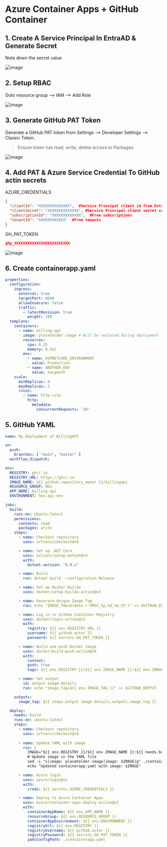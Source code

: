 # Azure Container Apps + GitHub Container

## 1. Create A Service Principal In EntraAD & Generate Secret
Note down the secret value

![image](https://github.com/user-attachments/assets/8885181a-edcf-471d-887f-93398ef01264)

## 2. Setup RBAC
Goto resource group --> IAM --> Add Role

![image](https://github.com/user-attachments/assets/6d9ce4de-8e2e-48c5-9106-05454bdf1bca)

## 3. Generate GitHub PAT Token
Generate a GitHub PAT token from Settings --> Developer Settings --> Classic Token.

> Ensure token has read, write, delete access to Packages

![image](https://github.com/user-attachments/assets/aac4c340-6dba-488f-a4d7-eed81c4771cc)

## 4. Add PAT & Azure Service Credential To GitHub actin secrets

AZURE_CREDENTIALS
```json
{
  "clientId": "XXXXXXXXXXXXXX",  #Service Principal client id from EntraAD
  "clientSecret": "XXXXXXXXXXXXXX", #Service Principal client secret value (*Not secret id)
  "subscriptionId": "XXXXXXXXXXXXX",  #From subscriptions
  "tenantId": "XXXXXXXXXXXX"  #From tenents
}
```

GH_PAT_TOKEN
```json
ghp_XXXXXXXXXXXXXXXXXXXXXXXXX
```

![image](https://github.com/user-attachments/assets/b45f54d6-83cc-4b2c-b554-4d13d86b4f3f)

## 6. Create containerapp.yaml
```yaml
properties:
  configuration:
    ingress:
      external: true
      targetPort: 8080
      allowInsecure: false
      traffic:
        - latestRevision: true
          weight: 100
  template:
    containers:
      - name: billing-api
        image: placeholder-image # Will be replaced during deployment
        resources:
          cpu: 0.25
          memory: 0.5Gi
        env:
          - name: ASPNETCORE_ENVIRONMENT
            value: Production
          - name: ANOTHER_ENV
            value: Sangeeth
    scale:
      minReplicas: 0
      maxReplicas: 2
      rules:
        - name: http-rule
          http:
            metadata:
              concurrentRequests: '10'
```

## 5. GitHub YAML
```yaml
name: My Deployment of BillingAPI

on:
  push:
    branches: [ "main", "master" ]
  workflow_dispatch:

env:
  REGISTRY: ghcr.io
  REGISTRY_URL: https://ghcr.io
  IMAGE_NAME: ${{ github.repository_owner }}/billingapi
  RESOURCE_GROUP: Hms
  APP_NAME: billing-api
  ENVIRONMENT: hms-api-env

jobs:
  build:
    runs-on: ubuntu-latest
    permissions:
      contents: read
      packages: write
    steps:
      - name: Checkout repository
        uses: actions/checkout@v4

      - name: Set up .NET Core
        uses: actions/setup-dotnet@v4
        with:
          dotnet-version: "9.0.x"

      - name: Build
        run: dotnet build --configuration Release

      - name: Set up Docker Buildx
        uses: docker/setup-buildx-action@v3

      - name: Generate Unique Image Tag
        run: echo "IMAGE_TAG=$(date +'%M%S_%p_%d_%m_%Y')" >> $GITHUB_ENV

      - name: Log in to GitHub Container Registry
        uses: docker/login-action@v3
        with:
          registry: ${{ env.REGISTRY_URL }}
          username: ${{ github.actor }}
          password: ${{ secrets.GH_PAT_TOKEN }}

      - name: Build and push Docker image
        uses: docker/build-push-action@v6
        with:
          context: .
          push: true
          tags: ${{ env.REGISTRY }}/${{ env.IMAGE_NAME }}:${{ env.IMAGE_TAG }}

      - name: Set output
        id: output-image-details
        run: echo "image_tag=${{ env.IMAGE_TAG }}" >> $GITHUB_OUTPUT

    outputs:
      image_tag: ${{ steps.output-image-details.outputs.image_tag }}

  deploy:
    needs: build
    runs-on: ubuntu-latest
    steps:
      - name: Checkout repository
        uses: actions/checkout@v4
        
      - name: Update YAML with image
        run: |
          IMAGE="${{ env.REGISTRY }}/${{ env.IMAGE_NAME }}:${{ needs.build.outputs.image_tag }}"
          # Update image in the YAML file
          sed -i "s|image: placeholder-image|image: $IMAGE|g" ./containerapp.yaml
          echo "Updated containerapp.yaml with image: $IMAGE"

      - name: Azure login
        uses: azure/login@v2
        with:
          creds: ${{ secrets.AZURE_CREDENTIALS }}

      - name: Deploy to Azure Container Apps
        uses: Azure/container-apps-deploy-action@v2
        with:
          containerAppName: ${{ env.APP_NAME }}
          resourceGroup: ${{ env.RESOURCE_GROUP }}
          containerAppEnvironment: ${{ env.ENVIRONMENT }}
          registryUrl: ${{ env.REGISTRY }}
          registryUsername: ${{ github.actor }}
          registryPassword: ${{ secrets.GH_PAT_TOKEN }}
          yamlConfigPath: ./containerapp.yaml
```
